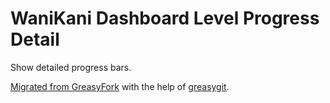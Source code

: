 # WaniKani Dashboard Level Progress Detail
Show detailed progress bars.

[Migrated from GreasyFork](https://greasyfork.org/scripts/411954)
with the help of [greasygit](https://github.com/Gowee/greasygit).
